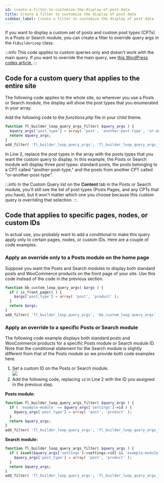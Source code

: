 ```yaml
---
id: create-a-filter-to-customize-the-display-of-post-data
title: Create a filter to customize the display of post data
sidebar_label: Create a filter to customize the display of post data
---
```


If you want to display a custom set of posts and custom post types (CPTs) in a Posts or Search module, you can create a filter to override query args in the `FLBuilderLoop` class.

:::info
This code applies to custom queries only and doesn't work with the main query. If you want to override the main query, see [this WordPress codex article.](https://developer.wordpress.org/reference/hooks/pre_get_posts/)
:::

## Code for a custom query that applies to the entire site

The following code applies to the whole site, so wherever you use a Posts or Search module, the display will show the post types that you enumerated in your array.

Add the following code to the _functions.php_ file in your child theme.

```php
function fl_builder_loop_query_args_filter( $query_args ) {
  $query_args['post_type'] = array( 'post', 'another-post-type', 'or-another-post-type' );
  return $query_args;
}
add_filter( 'fl_builder_loop_query_args', 'fl_builder_loop_query_args_filter' );
```

In Line 2, replace the post types in the array with the posts types that you want the custom query to display. In this example, the Posts or Search module will display three post types: standard posts, the posts belonging to a CPT called "another-post-type," and the posts from another CPT called "or-another-post-type".

:::info
In the Custom Query list on the **Content** tab in the Posts or Search module,
you'll still see the list of post types (Posts Pages, and any CPTs that you
have), but it won't matter which one you choose because this custom query is
overriding that selection.
:::

## Code that applies to specific pages, nodes, or custom IDs

In actual use, you probably want to add a conditional to make this query apply only to certain pages, nodes, or custom IDs. Here are a couple of code examples.

### Apply an override only to a Posts module on the home page

Suppose you want the Posts and Search modules to display both standard posts and WooCommerce products on the front page of your site. Use this code instead of the code in the previous section.

```php
function bb_custom_loop_query_args( $args ) {
  if ( is_front_page() ) {
    $args['post_type'] = array( 'post', 'product' );
  }
  return $args;
}
add_filter( 'fl_builder_loop_query_args', 'bb_custom_loop_query_args' );
```

### Apply an override to a specific Posts or Search module

The following code example displays both standard posts and WooCommerce products for a specific Posts module or Search module ID. Note that the conditional statement for the Search module is slightly different from that of the Posts module so we provide both code examples here.

1. Set a custom ID on the Posts or Search module.  
![](/img/dev-filter-post-data-1.png)
2. Add the following code, replacing `id` in Line 2 with the ID you assigned in the previous step.

**Posts module:**  
```php
function fl_builder_loop_query_args_filter( $query_args ) {
  if ( 'example-module' == $query_args['settings']->id ) {
    $query_args['post_type'] = array( 'post', 'product' );
  }
  return $query_args;
}
add_filter( 'fl_builder_loop_query_args', 'fl_builder_loop_query_args_filter' );
```

**Search module:**  
```php
function fl_builder_loop_query_args_filter( $query_args ) {
  if ( isset($query_args['settings']->settings->id) && 'example-module' == $query_args['settings']->settings->id ) {
    $query_args['post_type'] = array( 'post', 'product' );
  }
  return $query_args;
}
add_filter( 'fl_builder_loop_query_args', 'fl_builder_loop_query_args_filter' );
```
